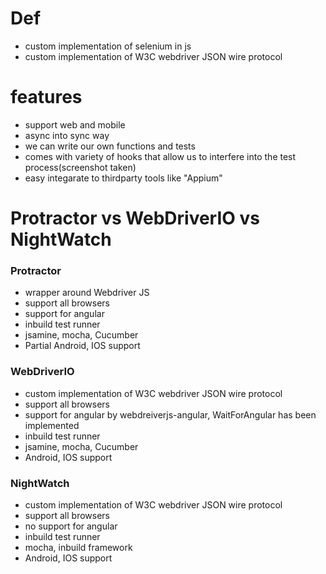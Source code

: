 # Def
- custom implementation of selenium in js
- custom implementation of W3C webdriver JSON wire protocol

# features
- support web and mobile
- async into sync way 
- we can write our own functions and tests
- comes with variety of hooks that allow us to interfere into the test process(screenshot taken)
- easy integarate to thirdparty tools like "Appium"

# Protractor vs WebDriverIO vs NightWatch
### Protractor
- wrapper around Webdriver JS
- support all browsers
- support for angular
- inbuild test runner
- jsamine, mocha, Cucumber
- Partial Android, IOS support
### WebDriverIO
- custom implementation of W3C webdriver JSON wire protocol
- support all browsers
- support for angular by webdreiverjs-angular, WaitForAngular has been implemented
- inbuild test runner
- jsamine, mocha, Cucumber
- Android, IOS support
### NightWatch
- custom implementation of W3C webdriver JSON wire protocol
- support all browsers
- no support for angular
- inbuild test runner
- mocha, inbuild framework
- Android, IOS support